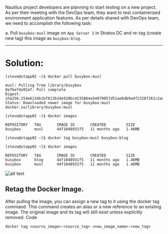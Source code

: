 Nautilus project developers are planning to start testing on a new project. As per their meeting with the DevOps team, they want to test containerized environment application features. As per details shared with DevOps team, we need to accomplish the following task:

a. Pull `busybox:musl` image on `App Server 2` in Stratos DC and re-tag (create new tag) this image as `busybox:blog`.

---

# Solution: 
```
[steve@stapp02 ~]$ docker pull busybox:musl

musl: Pulling from library/busybox
8e7bef4a92af: Pull complete 
Digest: sha256:254e6134b1bf813b34e920bc4235864a54079057d51ae6db9a4f2328f261c2ad
Status: Downloaded newer image for busybox:musl
docker.io/library/busybox:musl

[steve@stapp02 ~]$ docker images

REPOSITORY   TAG       IMAGE ID       CREATED         SIZE
busybox      musl      44f1048931f5   11 months ago   1.46MB

[steve@stapp02 ~]$ docker tag busybox:musl busybox:blog

[steve@stapp02 ~]$ docker images

REPOSITORY   TAG       IMAGE ID       CREATED         SIZE
busybox      blog      44f1048931f5   11 months ago   1.46MB
busybox      musl      44f1048931f5   11 months ago   1.46MB

```

![alt text](image.png)


## Retag the Docker Image.
After pulling the image, you can assign a new tag to it using the docker tag command. This command creates an alias or a new reference to an existing image. The original image and its tag will still exist unless explicitly removed.
Code

    docker tag <source_image>:<source_tag> <new_image_name>:<new_tag>